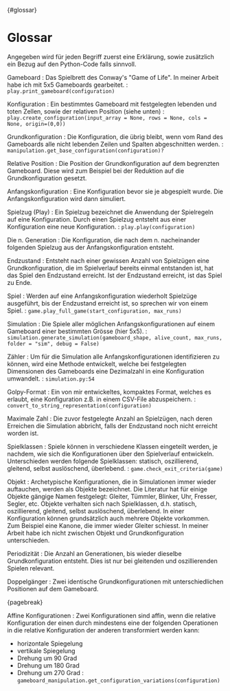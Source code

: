 {#glossar}
# Glossar

Angegeben wird für jeden Begriff zuerst eine Erklärung, sowie zusätzlich ein Bezug auf den Python-Code falls sinnvoll.

Gameboard
: Das Spielbrett des Conway's "Game of Life". In meiner Arbeit habe ich mit 5x5 Gameboards gearbeitet.
: `play.print_gameboard(configuration)`

Konfiguration
: Ein bestimmtes Gameboard mit festgelegten lebenden und toten Zellen, sowie der relativen Position (siehe unten)
: `play.create_configuration(input_array = None, rows = None, cols = None, origin=(0,0))`

Grundkonfiguration
: Die Konfiguration, die übrig bleibt, wenn vom Rand des Gameboards alle nicht lebenden Zeilen und Spalten abgeschnitten werden.
: `manipulation.get_base_configuration(configuration)?`


Relative Position
: Die Position der Grundkonfiguration auf dem begrenzten Gameboard. Diese wird zum Beispiel bei der Reduktion auf die Grundkonfiguration gesetzt.

Anfangskonfiguration
: Eine Konfiguration bevor sie je abgespielt wurde. Die Anfangskonfiguration wird dann simuliert.

Spielzug (Play)
: Ein Spielzug bezeichnet die Anwendung der Spielregeln auf eine Konfiguration. Durch einen Spielzug entsteht aus einer Konfiguration eine neue Konfiguration.
: `play.play(configuration)`

Die n. Generation
: Die Konfiguration, die nach dem n. nacheinander folgenden Spielzug aus der Anfangskonfiguration entsteht. 

Endzustand
: Entsteht nach einer gewissen Anzahl von Spielzügen eine Grundkonfiguration, die im Spielverlauf bereits einmal entstanden ist, hat das Spiel den Endzustand erreicht. Ist der Endzustand erreicht, ist das Spiel zu Ende.

Spiel
: Werden auf eine Anfangskonfiguration wiederholt Spielzüge ausgeführt, bis der Endzustand erreicht ist, so sprechen wir von einem Spiel.
: `game.play_full_game(start_configuration, max_runs)`

Simulation
: Die Spiele aller möglichen Anfangskonfigurationen auf einem Gameboard einer bestimmten Grösse (hier 5x5).
: `simulation.generate_simulation(gameboard_shape, alive_count, max_runs, folder = "sim", debug = False)`

Zähler
: Um für die Simulation alle Anfangskonfigurationen identifizieren zu können, wird eine Methode entwickelt, welche bei festgelegten Dimensionen des Gameboards eine Dezimalzahl in eine Konfiguration umwandelt.
: `simulation.py:54`

Golpy-Format
: Ein von mir entwickeltes, kompaktes Format, welches es erlaubt, eine Konfiguration z.B. in einem CSV-File abzuspeichern.
: `convert_to_string_representation(configuration)`

Maximale Zahl
: Die zuvor festgelegte Anzahl an Spielzügen, nach deren Erreichen die Simulation abbricht, falls der Endzustand noch nicht erreicht worden ist.

Spielklassen
: Spiele können in verschiedene Klassen eingeteilt werden, je nachdem, wie sich die Konfigurationen über den Spielverlauf entwickeln. Unterschieden werden folgende Spielklassen: statisch, oszillierend, gleitend, selbst auslöschend, überlebend.
: `game.check_exit_criteria(game)`

Objekt
: Archetypische Konfigurationen, die in Simulationen immer wieder auftauchen, werden als Objekte bezeichnet. Die Literatur hat für einige Objekte gängige Namen festgelegt: Gleiter, Tümmler, Blinker, Uhr, Fresser, Segler, etc. Objekte verhalten sich nach Spielklassen, d.h. statisch, oszillierend, gleitend, selbst auslöschend, überlebend. In einer Konfiguration können grundsätzlich auch mehrere Objekte vorkommen. Zum Beispiel eine Kanone, die immer wieder Gleiter schiesst. In meiner Arbeit habe ich nicht zwischen Objekt und Grundkonfiguration unterschieden.

Periodizität
: Die Anzahl an Generationen, bis wieder dieselbe Grundkonfiguration entsteht. Dies ist nur bei gleitenden und oszillierenden Spielen relevant. 

Doppelgänger
: Zwei identische Grundkonfigurationen mit unterschiedlichen Positionen auf dem Gameboard.

{pagebreak}

Affine Konfigurationen
: Zwei Konfigurationen sind affin, wenn die relative Konfiguration der einen durch mindestens eine der folgenden Operationen in die relative Konfiguration der anderen transformiert werden kann:
- horizontale Spiegelung
- vertikale Spiegelung
- Drehung um 90 Grad
- Drehung um 180 Grad
- Drehung um 270 Grad
: `gameboard_manipulation.get_configuration_variations(configuration)`